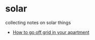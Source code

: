 # solar

collecting notes on solar things

- [How to go off grid in your apartment](https://www.lowtechmagazine.com/2016/05/how-to-go-off-grid-in-your-apartment.html)
